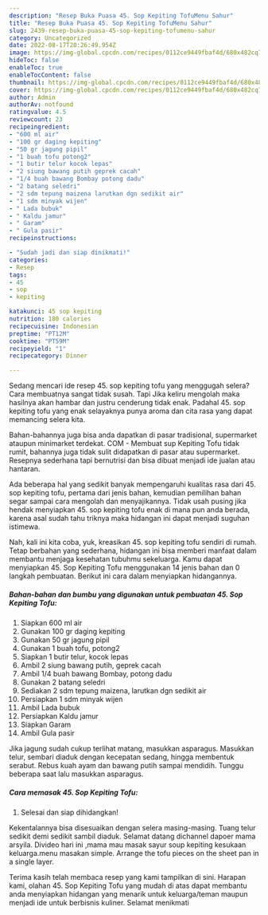 ```yaml
---
description: "Resep Buka Puasa 45. Sop Kepiting TofuMenu Sahur"
title: "Resep Buka Puasa 45. Sop Kepiting TofuMenu Sahur"
slug: 2439-resep-buka-puasa-45-sop-kepiting-tofumenu-sahur
category: Uncategorized
date: 2022-08-17T20:26:49.954Z
image: https://img-global.cpcdn.com/recipes/0112ce9449fbaf4d/680x482cq70/45-sop-kepiting-tofu-foto-resep-utama.jpg
hideToc: false
enableToc: true
enableTocContent: false
thumbnail: https://img-global.cpcdn.com/recipes/0112ce9449fbaf4d/680x482cq70/45-sop-kepiting-tofu-foto-resep-utama.jpg
cover: https://img-global.cpcdn.com/recipes/0112ce9449fbaf4d/680x482cq70/45-sop-kepiting-tofu-foto-resep-utama.jpg
author: Admin
authorAv: notfound
ratingvalue: 4.5
reviewcount: 23
recipeingredient:
- "600 ml air"
- "100 gr daging kepiting"
- "50 gr jagung pipil"
- "1 buah tofu potong2"
- "1 butir telur kocok lepas"
- "2 siung bawang putih geprek cacah"
- "1/4 buah bawang Bombay potong dadu"
- "2 batang seledri"
- "2 sdm tepung maizena larutkan dgn sedikit air"
- "1 sdm minyak wijen"
- " Lada bubuk"
- " Kaldu jamur"
- " Garam"
- " Gula pasir"
recipeinstructions:

- "Sudah jadi dan siap dinikmati!"
categories:
- Resep
tags:
- 45
- sop
- kepiting

katakunci: 45 sop kepiting 
nutrition: 180 calories
recipecuisine: Indonesian
preptime: "PT12M"
cooktime: "PT59M"
recipeyield: "1"
recipecategory: Dinner

---
```



Sedang mencari ide resep 45. sop kepiting tofu yang menggugah selera? Cara membuatnya sangat tidak susah. Tapi Jika keliru mengolah maka hasilnya akan hambar dan justru cenderung tidak enak. Padahal 45. sop kepiting tofu yang enak selayaknya punya aroma dan cita rasa yang dapat memancing selera kita.


Bahan-bahannya juga bisa anda dapatkan di pasar tradisional, supermarket ataupun minimarket terdekat. COM - Membuat sup Kepiting Tofu tidak rumit, bahannya juga tidak sulit didapatkan di pasar atau supermarket. Resepnya sederhana tapi bernutrisi dan bisa dibuat menjadi ide jualan atau hantaran.

Ada beberapa hal yang sedikit banyak mempengaruhi kualitas rasa dari 45. sop kepiting tofu, pertama dari jenis bahan, kemudian pemilihan bahan segar sampai cara mengolah dan menyajikannya. Tidak usah pusing jika hendak menyiapkan 45. sop kepiting tofu enak di mana pun anda berada, karena asal sudah tahu triknya maka hidangan ini dapat menjadi suguhan istimewa.


Nah, kali ini kita coba, yuk, kreasikan 45. sop kepiting tofu sendiri di rumah. Tetap berbahan yang sederhana, hidangan ini bisa memberi manfaat dalam membantu menjaga kesehatan tubuhmu sekeluarga. Kamu dapat menyiapkan 45. Sop Kepiting Tofu menggunakan 14 jenis bahan dan 0 langkah pembuatan. Berikut ini cara dalam menyiapkan hidangannya.

<!--inarticleads1-->

##### Bahan-bahan dan bumbu yang digunakan untuk pembuatan 45. Sop Kepiting Tofu:

1. Siapkan 600 ml air
1. Gunakan 100 gr daging kepiting
1. Gunakan 50 gr jagung pipil
1. Gunakan 1 buah tofu, potong2
1. Siapkan 1 butir telur, kocok lepas
1. Ambil 2 siung bawang putih, geprek cacah
1. Ambil 1/4 buah bawang Bombay, potong dadu
1. Gunakan 2 batang seledri
1. Sediakan 2 sdm tepung maizena, larutkan dgn sedikit air
1. Persiapkan 1 sdm minyak wijen
1. Ambil  Lada bubuk
1. Persiapkan  Kaldu jamur
1. Siapkan  Garam
1. Ambil  Gula pasir


Jika jagung sudah cukup terlihat matang, masukkan asparagus. Masukkan telur, sembari diaduk dengan kecepatan sedang, hingga membentuk serabut. Rebus kuah ayam dan bawang putih sampai mendidih. Tunggu beberapa saat lalu masukkan asparagus. 

<!--inarticleads2-->

##### Cara memasak 45. Sop Kepiting Tofu:


1. Selesai dan siap dihidangkan!

Kekentalannya bisa disesuaikan dengan selera masing-masing. Tuang telur sedikit demi sedikit sambil diaduk. Selamat datang dichannel dapoer mama arsyila. Divideo hari ini ,mama mau masak sayur soup kepiting kesukaan keluarga.menu masakan simple. Arrange the tofu pieces on the sheet pan in a single layer. 

Terima kasih telah membaca resep yang kami tampilkan di sini. Harapan kami, olahan 45. Sop Kepiting Tofu yang mudah di atas dapat membantu anda menyiapkan hidangan yang menarik untuk keluarga/teman maupun menjadi ide untuk berbisnis kuliner. Selamat menikmati
